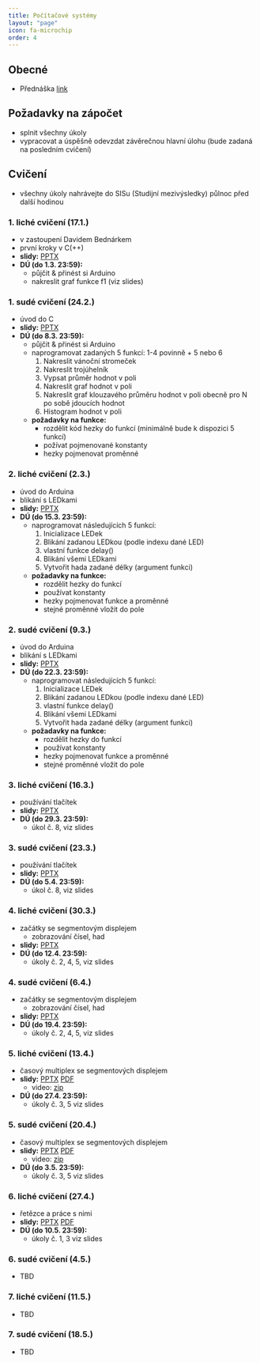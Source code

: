 ```yaml
---
title: Počítačové systémy
layout: "page"
icon: fa-microchip
order: 4
---
```


## Obecné
- Přednáška [link](https://www.ksi.mff.cuni.cz/teaching/nswi170-web)

## Požadavky na zápočet
- splnit všechny úkoly
- vypracovat a úspěšně odevzdat závěrečnou hlavní úlohu (bude zadaná na posledním cvičení)

## Cvičení
- všechny úkoly nahrávejte do SISu (Studijní mezivýsledky) půlnoc před další hodinou

### 1. liché cvičení (17.1.)
- v zastoupení Davidem Bednárkem
- první kroky v C(++)
- **slidy:** [PPTX](https://www.ksi.mff.cuni.cz/teaching/nswi170-web/download/db-cs-01-C.pptx)
- **DÚ (do 1.3. 23:59):**
  - půjčit & přinést si Arduino
  - nakreslit graf funkce f1 (viz slides)

### 1. sudé cvičení (24.2.)
- úvod do C
- **slidy:** [PPTX](data/2019-20/cs/tf-cs-01-C.pptx)
- **DÚ (do 8.3. 23:59):**
  - půjčit & přinést si Arduino
  - naprogramovat zadaných 5 funkcí: 1-4 povinně + 5 nebo 6
    1. Nakreslit vánoční stromeček
    2. Nakreslit trojúhelník
    3. Vypsat průměr hodnot v poli
    4. Nakreslit graf hodnot v poli
    5. Nakreslit graf klouzavého průměru hodnot v poli obecně pro N po sobě jdoucích hodnot
    6. Histogram hodnot v poli
  - **požadavky na funkce:** 
	- rozdělit kód hezky do funkcí (minimálně bude k dispozici 5 funkcí)
	- požívat pojmenované konstanty
	- hezky pojmenovat proměnné

### 2. liché cvičení (2.3.)
- úvod do Arduina
- blikání s LEDkami
- **slidy:** [PPTX](data/2019-20/cs/tf-cs-02-arduino_leds.pptx)
- **DÚ (do 15.3. 23:59):**
  - naprogramovat následujících 5 funkcí:
    1. Inicializace LEDek
	2. Blikání zadanou LEDkou (podle indexu dané LED)
	3. vlastní funkce delay()
	4. Blikání všemi LEDkami
	5. Vytvořit hada zadané délky (argument funkci)
  - **požadavky na funkce:**
    - rozdělit hezky do funkcí
	- používat konstanty
	- hezky pojmenovat funkce a proměnné
	- stejné proměnné vložit do pole

### 2. sudé cvičení (9.3.)
- úvod do Arduina
- blikání s LEDkami
- **slidy:** [PPTX](data/2019-20/cs/tf-cs-02-arduino_leds.pptx)
- **DÚ (do 22.3. 23:59):**
  - naprogramovat následujících 5 funkcí:
    1. Inicializace LEDek
	2. Blikání zadanou LEDkou (podle indexu dané LED)
	3. vlastní funkce delay()
	4. Blikání všemi LEDkami
	5. Vytvořit hada zadané délky (argument funkci)
  - **požadavky na funkce:**
    - rozdělit hezky do funkcí
	- používat konstanty
	- hezky pojmenovat funkce a proměnné
	- stejné proměnné vložit do pole

### 3. liché cvičení (16.3.)
- používání tlačítek
- **slidy:** [PPTX](data/2019-20/cs/tf-cs-03-buttons.pptx)
- **DÚ (do 29.3. 23:59):**
  - úkol č. 8, viz slides

### 3. sudé cvičení (23.3.)
- používání tlačítek
- **slidy:** [PPTX](data/2019-20/cs/tf-cs-03-buttons.pptx)
- **DÚ (do 5.4. 23:59):**
  - úkol č. 8, viz slides

### 4. liché cvičení (30.3.)
- začátky se segmentovým displejem
  - zobrazování čísel, had
- **slidy:** [PPTX](data/2019-20/cs/tf-cs-04-seg1.pptx)
- **DÚ (do 12.4. 23:59):**
  - úkoly č. 2, 4, 5, viz slides

### 4. sudé cvičení (6.4.)
- začátky se segmentovým displejem
  - zobrazování čísel, had
- **slidy:** [PPTX](data/2019-20/cs/tf-cs-04-seg1.pptx)
- **DÚ (do 19.4. 23:59):**
  - úkoly č. 2, 4, 5, viz slides

### 5. liché cvičení (13.4.)
- časový multiplex se segmentových displejem
- **slidy:** [PPTX](data/2019-20/cs/tf-cs-05-seg2.pptx) [PDF](data/2019-20/cs/tf-cs-05-seg2.pdf)
  - video: [zip](https://drive.google.com/open?id=1llVsqOpcswIbgliqfusb1XHTx93AFP6J)
- **DÚ (do 27.4. 23:59):**
  - úkoly č. 3, 5 viz slides

### 5. sudé cvičení (20.4.)
- časový multiplex se segmentových displejem
- **slidy:** [PPTX](data/2019-20/cs/tf-cs-05-seg2.pptx) [PDF](data/2019-20/cs/tf-cs-05-seg2.pdf)
  - video: [zip](https://drive.google.com/open?id=1llVsqOpcswIbgliqfusb1XHTx93AFP6J)
- **DÚ (do 3.5. 23:59):**
  - úkoly č. 3, 5 viz slides

### 6. liché cvičení (27.4.)
- řetězce a práce s nimi
- **slidy:** [PPTX](data/2019-20/cs/tf-cs-06-seg3.pptx) [PDF](data/2019-20/cs/tf-cs-06-seg3.pdf)
- **DÚ (do 10.5. 23:59):**
  - úkoly č. 1, 3 viz slides

### 6. sudé cvičení (4.5.)
- TBD

### 7. liché cvičení (11.5.)
- TBD

### 7. sudé cvičení (18.5.)
- TBD
